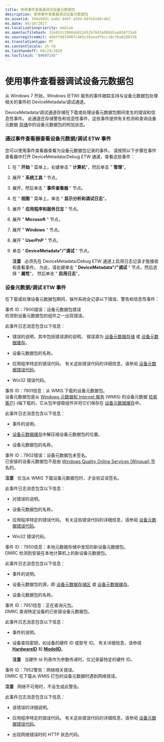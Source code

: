 ```yaml
---
title: 使用事件查看器调试设备元数据包
description: 使用事件查看器调试设备元数据包
ms.assetid: 168a9dd1-aab2-4497-a59d-b8fe52d8cde2
ms.date: 04/20/2017
ms.localizationpriority: medium
ms.openlocfilehash: 32e832c3960ab012452b7843a98bb5aa826f15a8
ms.sourcegitcommit: 4db5f9874907c405c59aaad7bcc28c7ba8280150
ms.translationtype: MT
ms.contentlocale: zh-CN
ms.lasthandoff: 08/29/2020
ms.locfileid: "89097145"
---
```

# <a name="debugging-device-metadata-packages-by-using-event-viewer"></a>使用事件查看器调试设备元数据包


从 Windows 7 开始，Windows (ETW) 服务的事件跟踪支持与设备元数据包处理相关的事件的 DeviceMetadata/调试通道。

DeviceMetadata/调试通道存储在下载或处理设备元数据包期间发生的错误和信息性事件。 此通道还存储警告和信息性事件，这些事件提供有关检测和查询设备元数据 [存储](device-metadata-store.md)中的设备元数据包的附加状态。

### <a name="viewing-device-metadatadebug-etw-events-through-event-viewer"></a>通过事件查看器查看设备元数据/调试 ETW 事件

您可以使用事件查看器查看为设备元数据包记录的事件。 请按照以下步骤在事件查看器中打开 DeviceMetadata/Debug ETW 通道，查看这些事件：

1.  在 " **开始** " 菜单上，右键单击 " **计算机**"，然后单击 " **管理**"。

2.  展开 " **系统工具** " 节点。

3.  展开，然后单击 " **事件查看器** " 节点。

4.  在 " **视图** " 菜单上，单击 " **显示分析和调试日志**"。

5.  展开 " **应用程序和服务日志** " 节点。

6.  展开 " **Microsoft** " 节点。

7.  展开 " **Windows** " 节点。

8.  展开 " **UserPnP** " 节点。

9.  单击 " **DeviceMetadata"/"调试** " 节点。

    **注意**   必须先在 DeviceMetadata/Debug ETW 通道上启用日志记录才能接收和查看事件。 为此，请右键单击 " **DeviceMetadata"/"调试** " 节点，然后选择 " **属性**"。 然后单击 " **启用日志**"。

     

### <a name="device-metadatadebug-etw-events"></a>设备元数据/调试 ETW 事件

在下载或处理设备元数据包期间，操作系统会记录以下错误、警告和信息性事件：

<a href="" id="event-id--7900-error--device-metadata-package-error"></a>事件 ID：7900错误：设备元数据包错误  
检测到设备元数据包的组件之一出现错误。

此事件日志消息包含以下信息：

-   错误的说明，其中包括错误源的说明。 错误源为 [设备元数据存储](device-metadata-store.md) 或 [设备元数据缓存](device-metadata-cache.md)。

-   设备元数据包的名称。

-   应用程序特定的错误代码。 有关这些错误代码的详细信息，请参阅 [设备元数据错误代码](device-metadata-error-codes.md)。

-   Win32 错误代码。

<a href="" id="event-id--7901-information--device-metadata-package-downloaded-from-wmis-"></a>事件 ID：7901信息：从 WMIS 下载的设备元数据包。  
设备元数据包是从 [Windows 元数据和 Internet 服务](windows-metadata-and-internet-services.md) (WMIS) 的设备元数据 [检索客户](device-metadata-retrieval-client.md))  (端下载的，它从包中提取组件并将它们保存在 [设备元数据缓存](device-metadata-cache.md)中。

此事件日志消息包含以下信息：

-   事件的说明。

-   [设备元数据缓存](device-metadata-cache.md)中解压缩设备元数据包的位置。

-   设备元数据包的名称。

<a href="" id="event-id--7902-error--device-metadata-package-not-signed--"></a>事件 ID：7902错误：设备元数据包未签名。   
已安装的设备元数据包不是由 [Windows Quality Online Services (Winqual) ](https://go.microsoft.com/fwlink/p/?linkid=62651)签名的。

**注意**   仅当从 WMIS 下载设备元数据包时，才会验证该签名。

 

此事件日志消息包含以下信息：

-   对错误的说明。

-   设备元数据包的名称。

-   应用程序特定的错误代码。 有关这些错误代码的详细信息，请参阅 [设备元数据错误代码](device-metadata-error-codes.md)。

-   Win32 错误代码。

<a href="" id="event-id--7950-information--new-device-metadata-package-discovered-in-the-local-metadata-store-"></a>事件 ID：7950信息：本地元数据存储中发现的新设备元数据包。  
DMRC 检测到安装在本地计算机上的新设备元数据包。

此事件日志消息包含以下信息：

-   事件的说明。

-   设备元数据包的源，即 [设备元数据存储区](device-metadata-store.md) 或 [设备元数据缓存](device-metadata-cache.md)。

-   设备元数据包的名称。

<a href="" id="event-id--7951-information--query-for-metadata-packages-in-progress-"></a>事件 ID：7951信息：正在查询元包。  
DMRC 查询特定设备的已安装设备元数据包。

此事件日志消息包含以下信息：

-   事件的说明。

-   设备查找密钥，如设备的硬件 ID 或型号 ID。 有关详细信息，请参阅 [**HardwareID**](/previous-versions/windows/hardware/metadata/ff546114(v=vs.85)) 和 [**ModelID**](/previous-versions/windows/hardware/metadata/ff549295(v=vs.85))。

    **注意**   当硬件 Id 列表作为参数传递时，仅记录最特定的硬件 ID。

     

<a href="" id="event-id--7952-warning--network-related-errors-"></a>事件 ID：7952警告：网络相关错误。  
DMRC 在下载从 WMIS 打包的设备元数据时遇到网络错误。

**注意**   网络不可用时，不会生成此警告。

 

此事件日志消息包含以下信息：

-   该错误的详细说明。

-   应用程序特定的错误代码。 有关这些错误代码的详细信息，请参阅 [设备元数据错误代码](device-metadata-error-codes.md)。

-   出现网络错误时的 HTTP 状态代码。

 

